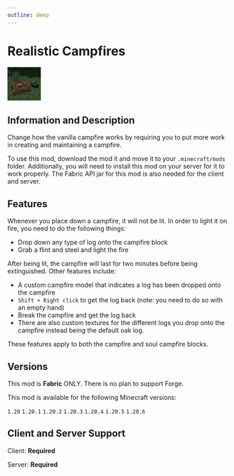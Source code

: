 ```yaml
---
outline: deep
---
```


<div id="mod-header">

# Realistic Campfires

<img src="./_assets/icon.png" width='75px' height='75px' draggable="false" class="mod-icon" />

</div>

## Information and Description

Change how the vanilla campfire works by requiring you to put more work in creating and maintaining a campfire.

To use this mod, download the mod it and move it to your `.minecraft/mods` folder. Additionally, you will need to install this mod on your server for it to work properly. The Fabric API jar for this mod is also needed for the client and server.

## Features

Whenever you place down a campfire, it will not be lit. In order to light it on fire, you need to do the following things:

- Drop down any type of log onto the campfire block
- Grab a flint and steel and light the fire

After being lit, the campfire will last for two minutes before being extinguished. Other features include:

- A custom campfire model that indicates a log has been dropped onto the campfire
- `Shift + Right click` to get the log back (note: you need to do so with an empty hand)
- Break the campfire and get the log back
- There are also custom textures for the different logs you drop onto the campfire instead being the default oak log.

These features apply to both the campfire and soul campfire blocks.

## Versions

This mod is **Fabric** ONLY.  There is no plan to support Forge.

This mod is available for the following Minecraft versions:

<version>

`1.20` 
`1.20.1` 
`1.20.2` 
`1.20.3` 
`1.20.4` 
`1.20.5` 
`1.20.6`

</version>

## Client and Server Support

Client: **Required**

Server: **Required**